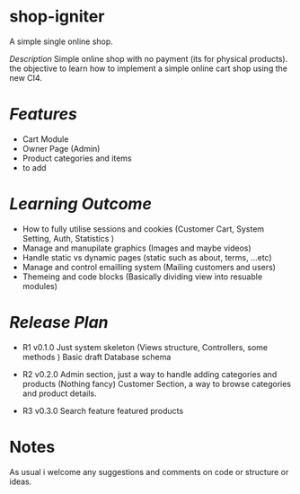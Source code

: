# shop-igniter
A simple single online shop.

*Description*
Simple online shop with no payment (its for physical products). 
the objective to learn how to implement a simple online cart shop using the new CI4.

# *Features*
- Cart Module
- Owner Page (Admin)
- Product categories and items
- to add 

# *Learning Outcome*
- How to fully utilise sessions and cookies (Customer Cart, System Setting, Auth, Statistics )
- Manage and manupilate graphics (Images and maybe videos)
- Handle static vs dynamic pages (static such as about, terms, ...etc)
- Manage and control emailling system (Mailing customers and users)
- Themeing and code blocks (Basically dividing view into resuable modules)


# *Release Plan*
- R1 v0.1.0
Just system skeleton (Views structure, Controllers, some methods )
Basic draft Database schema 

- R2 v0.2.0
Admin section, just a way to handle adding categories and products (Nothing fancy)
Customer Section, a way to browse categories and product details.

- R3 v0.3.0
Search feature
featured products


# Notes 
As usual i welcome any suggestions and comments on code or structure or ideas.

